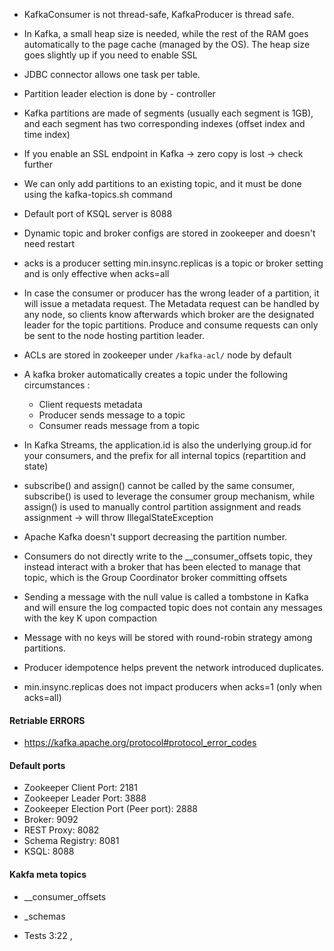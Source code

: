 

- KafkaConsumer is not thread-safe, KafkaProducer is thread safe.
- In Kafka, a small heap size is needed, while the rest of the RAM goes automatically to the page cache (managed by the OS). The heap size goes slightly up if you need to enable SSL
- JDBC connector allows one task per table.
- Partition leader election is done by - controller
- Kafka partitions are made of segments (usually each segment is 1GB), and each segment has two corresponding indexes (offset index and time index)
- If you enable an SSL endpoint in Kafka -> zero copy is lost -> check further
- We can only add partitions to an existing topic, and it must be done using the kafka-topics.sh command
- Default port of KSQL server is 8088

- Dynamic topic and broker configs are stored in zookeeper and doesn't need restart
- acks is a producer setting min.insync.replicas is a topic or broker setting and is only effective when acks=all

- In case the consumer or producer has the wrong leader of a partition, it will issue a metadata request. The Metadata request can be handled by any node, so clients know afterwards which broker are the designated leader for the topic partitions. Produce and consume requests can only be sent to the node hosting partition leader.

- ACLs are stored in zookeeper under `/kafka-acl/` node by default


- A kafka broker automatically creates a topic under the following circumstances :
  - Client requests metadata
  - Producer sends message to a topic
  - Consumer reads message from a topic

- In Kafka Streams, the application.id is also the underlying group.id for your consumers, and the prefix for all internal topics (repartition and state)

- subscribe() and assign() cannot be called by the same consumer, subscribe() is used to leverage the consumer group mechanism, while assign() is used to manually control partition assignment and reads assignment -> will throw IllegalStateException

- Apache Kafka doesn't support decreasing the partition number.
- Consumers do not directly write to the __consumer_offsets topic, they instead interact with a broker that has been elected to manage that topic, which is the Group Coordinator broker committing offsets
- Sending a message with the null value is called a tombstone in Kafka and will ensure the log compacted topic does not contain any messages with the key K upon compaction
- Message with no keys will be stored with round-robin strategy among partitions.
- Producer idempotence helps prevent the network introduced duplicates.
- min.insync.replicas does not impact producers when acks=1 (only when acks=all)

#### Retriable ERRORS

- https://kafka.apache.org/protocol#protocol_error_codes



#### Default ports

- Zookeeper Client Port: 2181
- Zookeeper Leader Port: 3888
- Zookeeper Election Port (Peer port): 2888
- Broker: 9092
- REST Proxy: 8082
- Schema Registry: 8081
- KSQL: 8088


#### Kakfa meta topics
- __consumer_offsets
- _schemas




- Tests
3:22 ,
